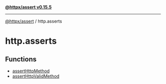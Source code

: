 [**@httpx/assert v0.15.5**](../README.md)

***

[@httpx/assert](../README.md) / http.asserts

# http.asserts

## Functions

- [assertHttpMethod](functions/assertHttpMethod.md)
- [assertHttpValidMethod](functions/assertHttpValidMethod.md)
